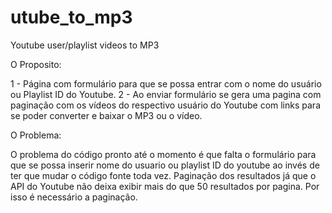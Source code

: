 utube_to_mp3
============

Youtube user/playlist videos to MP3

O Proposito:

1 - Página com formulário para que se possa entrar com o nome do usuário ou Playlist ID do Youtube.
2 - Ao enviar formulário se gera uma pagina com paginação com os vídeos do respectivo usuário do Youtube com links para se poder converter e baixar o MP3 ou o vídeo.


O Problema:

O problema do código pronto até o momento é que falta o formulário para que se possa inserir nome do usuario ou playlist ID do youtube ao invés de ter que mudar o código fonte toda vez. Paginação dos resultados já que o API do Youtube não deixa exibir mais do que 50 resultados por pagina. Por isso é necessário a paginação.
